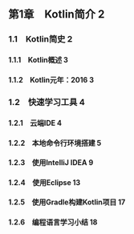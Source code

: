 ## 第1章　Kotlin简介 2
### 1.1　Kotlin简史 2
#### 1.1.1　Kotlin概述 3
#### 1.1.2　Kotlin元年：2016 3
### 1.2　快速学习工具 4
#### 1.2.1　云端IDE 4
#### 1.2.2　本地命令行环境搭建 5
#### 1.2.3　使用IntelliJ IDEA 9
#### 1.2.4　使用Eclipse 13
#### 1.2.5　使用Gradle构建Kotlin项目 17
#### 1.2.6　编程语言学习小结 18
